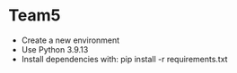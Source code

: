 # Team5
- Create a new environment
- Use Python 3.9.13
- Install dependencies with: pip install -r requirements.txt
